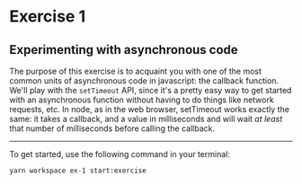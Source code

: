 # Exercise 1

## Experimenting with asynchronous code

The purpose of this exercise is to acquaint you with one of the most common units of asynchronous code in javascript: the callback function. We'll play with the `setTimeout` API, since it's a pretty easy way to get started with an asynchronous function without having to do things like network requests, etc. In node, as in the web browser, setTimeout works exactly the same: it takes a callback, and a value in milliseconds and will wait _at least_ that number of milliseconds before calling the callback.

---

To get started, use the following command in your terminal:

`yarn workspace ex-1 start:exercise`
